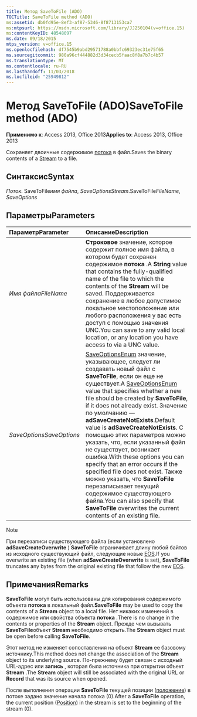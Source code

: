 ```yaml
---
title: Метод SaveToFile (ADO)
TOCTitle: SaveToFile method (ADO)
ms:assetid: db0fd95e-8ef3-af87-5346-8f8713153ca7
ms:mtpsurl: https://msdn.microsoft.com/library/JJ250104(v=office.15)
ms:contentKeyID: 48548097
ms.date: 09/18/2015
mtps_version: v=office.15
ms.openlocfilehash: df7545b9abd29571788a0bbfc69323ec31e75f65
ms.sourcegitcommit: 980a96cf444882d3d34cecb5faac8f8a7b7c4b57
ms.translationtype: MT
ms.contentlocale: ru-RU
ms.lasthandoff: 11/03/2018
ms.locfileid: "25949812"
---
```

# <a name="savetofile-method-ado"></a><span data-ttu-id="ec68d-102">Метод SaveToFile (ADO)</span><span class="sxs-lookup"><span data-stu-id="ec68d-102">SaveToFile method (ADO)</span></span>

<span data-ttu-id="ec68d-103">**Применимо к**: Access 2013, Office 2013</span><span class="sxs-lookup"><span data-stu-id="ec68d-103">**Applies to**: Access 2013, Office 2013</span></span>

<span data-ttu-id="ec68d-104">Сохраняет двоичные содержимое [потока](stream-object-ado.md) в файл.</span><span class="sxs-lookup"><span data-stu-id="ec68d-104">Saves the binary contents of a [Stream](stream-object-ado.md) to a file.</span></span>

## <a name="syntax"></a><span data-ttu-id="ec68d-105">Синтаксис</span><span class="sxs-lookup"><span data-stu-id="ec68d-105">Syntax</span></span>

<span data-ttu-id="ec68d-106">*Поток*. SaveToFile*имя файла*, *SaveOptions*</span><span class="sxs-lookup"><span data-stu-id="ec68d-106">*Stream*.SaveToFile*FileName*, *SaveOptions*</span></span>

## <a name="parameters"></a><span data-ttu-id="ec68d-107">Параметры</span><span class="sxs-lookup"><span data-stu-id="ec68d-107">Parameters</span></span>

|<span data-ttu-id="ec68d-108">Параметр</span><span class="sxs-lookup"><span data-stu-id="ec68d-108">Parameter</span></span>|<span data-ttu-id="ec68d-109">Описание</span><span class="sxs-lookup"><span data-stu-id="ec68d-109">Description</span></span>|
|:--------|:----------|
|<span data-ttu-id="ec68d-110">*Имя файла*</span><span class="sxs-lookup"><span data-stu-id="ec68d-110">*FileName*</span></span> |<span data-ttu-id="ec68d-111">**Строковое** значение, которое содержит полное имя файла, в котором будет сохранен содержимое **потока** .</span><span class="sxs-lookup"><span data-stu-id="ec68d-111">A **String** value that contains the fully-qualified name of the file to which the contents of the **Stream** will be saved.</span></span> <span data-ttu-id="ec68d-112">Поддерживается сохранение в любое допустимое локальное местоположение или любого расположения у вас есть доступ с помощью значения UNC.</span><span class="sxs-lookup"><span data-stu-id="ec68d-112">You can save to any valid local location, or any location you have access to via a UNC value.</span></span>|
|<span data-ttu-id="ec68d-113">*SaveOptions*</span><span class="sxs-lookup"><span data-stu-id="ec68d-113">*SaveOptions*</span></span> |<span data-ttu-id="ec68d-114">[SaveOptionsEnum](saveoptionsenum.md) значение, указывающее, следует ли создавать новый файл с **SaveToFile**, если он еще не существует.</span><span class="sxs-lookup"><span data-stu-id="ec68d-114">A [SaveOptionsEnum](saveoptionsenum.md) value that specifies whether a new file should be created by **SaveToFile**, if it does not already exist.</span></span> <span data-ttu-id="ec68d-115">Значение по умолчанию — **adSaveCreateNotExists**.</span><span class="sxs-lookup"><span data-stu-id="ec68d-115">Default value is **adSaveCreateNotExists**.</span></span> <span data-ttu-id="ec68d-116">С помощью этих параметров можно указать, что, если указанный файл не существует, возникает ошибка.</span><span class="sxs-lookup"><span data-stu-id="ec68d-116">With these options you can specify that an error occurs if the specified file does not exist.</span></span> <span data-ttu-id="ec68d-117">Также можно указать, что **SaveToFile** перезаписывает текущий содержимое существующего файла.</span><span class="sxs-lookup"><span data-stu-id="ec68d-117">You can also specify that **SaveToFile** overwrites the current contents of an existing file.</span></span>|

> [!NOTE]
> <span data-ttu-id="ec68d-118">При перезаписи существующего файла (если установлено **adSaveCreateOverwrite** ) **SaveToFile** ограничивает длину любой байтов из исходного существующий файл, следующие новые [EOS](eos-property-ado.md).</span><span class="sxs-lookup"><span data-stu-id="ec68d-118">If you overwrite an existing file (when **adSaveCreateOverwrite** is set), **SaveToFile** truncates any bytes from the original existing file that follow the new [EOS](eos-property-ado.md).</span></span>

## <a name="remarks"></a><span data-ttu-id="ec68d-119">Примечания</span><span class="sxs-lookup"><span data-stu-id="ec68d-119">Remarks</span></span>

<span data-ttu-id="ec68d-120">**SaveToFile** могут быть использованы для копирования содержимого объекта **потока** в локальный файл.</span><span class="sxs-lookup"><span data-stu-id="ec68d-120">**SaveToFile** may be used to copy the contents of a **Stream** object to a local file.</span></span> <span data-ttu-id="ec68d-121">Нет никаких изменений в содержимое или свойства объекта **потока** .</span><span class="sxs-lookup"><span data-stu-id="ec68d-121">There is no change in the contents or properties of the **Stream** object.</span></span> <span data-ttu-id="ec68d-122">Прежде чем вызывать **SaveToFile**объект **Stream** необходимо открыть.</span><span class="sxs-lookup"><span data-stu-id="ec68d-122">The **Stream** object must be open before calling **SaveToFile**.</span></span>

<span data-ttu-id="ec68d-123">Этот метод не изменяет сопоставления на объект **Stream** ее базовому источнику.</span><span class="sxs-lookup"><span data-stu-id="ec68d-123">This method does not change the association of the **Stream** object to its underlying source.</span></span> <span data-ttu-id="ec68d-124">По-прежнему будет связан с исходный URL-адрес или **запись** , которая была источника при открытии объект **Stream** .</span><span class="sxs-lookup"><span data-stu-id="ec68d-124">The **Stream** object will still be associated with the original URL or **Record** that was its source when opened.</span></span>

<span data-ttu-id="ec68d-125">После выполнения операции **SaveToFile** текущей позиции ([положение](position-property-ado.md)) в потоке задано значение начала потока (0).</span><span class="sxs-lookup"><span data-stu-id="ec68d-125">After a **SaveToFile** operation, the current position ([Position](position-property-ado.md)) in the stream is set to the beginning of the stream (0).</span></span>

